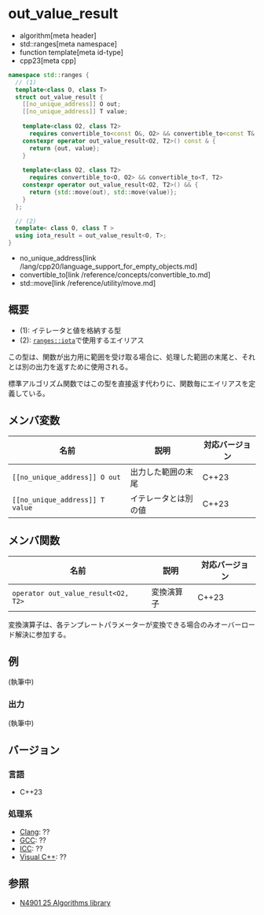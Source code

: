 # out_value_result
* algorithm[meta header]
* std::ranges[meta namespace]
* function template[meta id-type]
* cpp23[meta cpp]

```cpp
namespace std::ranges {
  // (1)
  template<class O, class T>
  struct out_value_result {
    [[no_unique_address]] O out;
    [[no_unique_address]] T value;
 
    template<class O2, class T2>
      requires convertible_to<const O&, O2> && convertible_to<const T&, T2>
    constexpr operator out_value_result<O2, T2>() const & {
      return {out, value};
    }
 
    template<class O2, class T2>
      requires convertible_to<O, O2> && convertible_to<T, T2>
    constexpr operator out_value_result<O2, T2>() && {
      return {std::move(out), std::move(value)};
    }
  };

  // (2)
  template< class O, class T >
  using iota_result = out_value_result<O, T>;
}
```
* no_unique_address[link /lang/cpp20/language_support_for_empty_objects.md]
* convertible_to[link /reference/concepts/convertible_to.md]
* std::move[link /reference/utility/move.md]

## 概要
* (1): イテレータと値を格納する型
* (2): [`ranges::iota`](/reference/numeric/ranges_iota.md)で使用するエイリアス

この型は、関数が出力用に範囲を受け取る場合に、処理した範囲の末尾と、それとは別の出力を返すために使用される。

標準アルゴリズム関数ではこの型を直接返す代わりに、関数毎にエイリアスを定義している。


## メンバ変数

| 名前                            | 説明                 | 対応バージョン |
|---------------------------------|----------------------|----------------|
| `[[no_unique_address]] O out`   | 出力した範囲の末尾   | C++23          |
| `[[no_unique_address]] T value` | イテレータとは別の値 | C++23          |


## メンバ関数

| 名前                                | 説明           | 対応バージョン |
|-------------------------------------|----------------|----------------|
| `operator out_value_result<O2, T2>` | 変換演算子     | C++23          |

変換演算子は、各テンプレートパラメーターが変換できる場合のみオーバーロード解決に参加する。

## 例
(執筆中)

### 出力
(執筆中)

## バージョン
### 言語
- C++23

### 処理系
- [Clang](/implementation.md#clang): ??
- [GCC](/implementation.md#gcc): ??
- [ICC](/implementation.md#icc): ??
- [Visual C++](/implementation.md#visual_cpp): ??

## 参照
- [N4901 25 Algorithms library](https://timsong-cpp.github.io/cppwp/algorithms)
